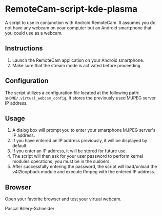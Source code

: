# RemoteCam-script-kde-plasma
A script to use in conjunction with Android RemoteCam.
It assumes you do not have any webcam on your computer but an Android smartphone that you could use as a webcam.

## Instructions

1. Launch the RemoteCam application on your Android smartphone.
2. Make sure that the stream mode is activated before proceeding.

## Configuration

The script utilizes a configuration file located at the following path: `$HOME/.virtual_webcam_config`. It stores the previously used MJPEG server IP address.

## Usage

1. A dialog box will prompt you to enter your smartphone MJPEG server's IP address.
2. If you have entered an IP address previously, it will be displayed by default.
3. If you enter an IP address, it will be stored for future use.
4. The script will then ask for your user password to perform kernel modules operations, you must be in the sudoers.
5. After successfully entering the password, the script will load/unload the v4l2loopback module and execute ffmpeg with the entered IP address.

## Browser
Open your favorite browser and test your virtual webcam.

Pascal Billery-Schneider

